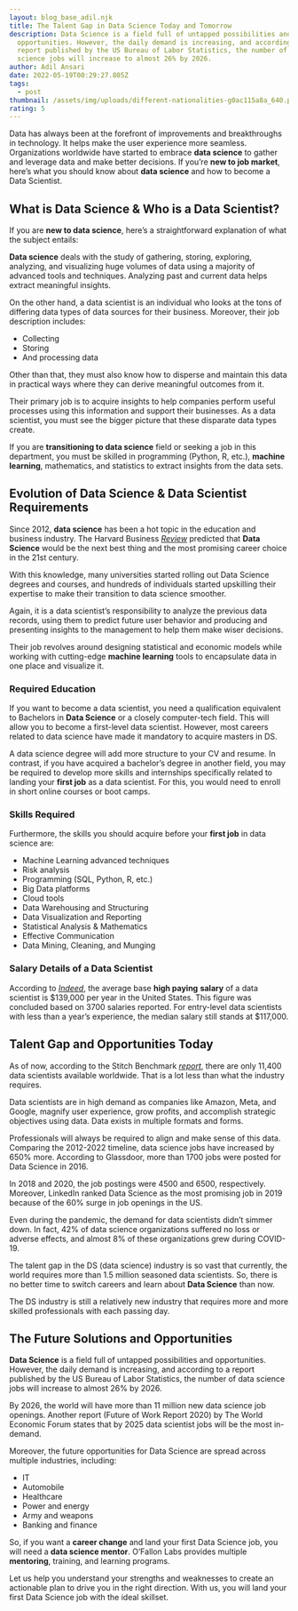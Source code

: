 ```yaml
---
layout: blog_base_adil.njk
title: The Talent Gap in Data Science Today and Tomorrow
description: Data Science is a field full of untapped possibilities and
  opportunities. However, the daily demand is increasing, and according to a
  report published by the US Bureau of Labor Statistics, the number of data
  science jobs will increase to almost 26% by 2026.
author: Adil Ansari
date: 2022-05-19T00:29:27.805Z
tags:
  - post
thumbnail: /assets/img/uploads/different-nationalities-g0ac115a8a_640.png
rating: 5
---
```

Data has always been at the forefront of improvements and breakthroughs in technology. It helps make the user experience more seamless. Organizations worldwide have started to embrace **data science** to gather and leverage data and make better decisions. If you’re **new to job market**, here’s what you should know about **data science** and how to become a Data Scientist.

## [](<>)What is Data Science & Who is a Data Scientist?

If you are **new to data science**, here’s a straightforward explanation of what the subject entails:



**Data science** deals with the study of gathering, storing, exploring, analyzing, and visualizing huge volumes of data using a majority of advanced tools and techniques. Analyzing past and current data helps extract meaningful insights.



On the other hand, a data scientist is an individual who looks at the tons of differing data types of data sources for their business. Moreover, their job description includes:

* Collecting
* Storing
* And processing data

Other than that, they must also know how to disperse and maintain this data in practical ways where they can derive meaningful outcomes from it.



Their primary job is to acquire insights to help companies perform useful processes using this information and support their businesses. As a data scientist, you must see the bigger picture that these disparate data types create.



If you are **transitioning to data science** field or seeking a job in this department, you must be skilled in programming (Python, R, etc.), **machine learning**, mathematics, and statistics to extract insights from the data sets.

## [](<>)Evolution of Data Science & Data Scientist Requirements

Since 2012, **data science** has been a hot topic in the education and business industry. The Harvard Business *[Review](https://hbr.org/2019/01/data-science-and-the-art-of-persuasion)* predicted that **Data Science** would be the next best thing and the most promising career choice in the 21st century.



With this knowledge, many universities started rolling out Data Science degrees and courses, and hundreds of individuals started upskilling their expertise to make their transition to data science smoother.



Again, it is a data scientist’s responsibility to analyze the previous data records, using them to predict future user behavior and producing and presenting insights to the management to help them make wiser decisions.



Their job revolves around designing statistical and economic models while working with cutting-edge **machine learning** tools to encapsulate data in one place and visualize it.

### [](<>)Required Education

If you want to become a data scientist, you need a qualification equivalent to Bachelors in **Data Science** or a closely computer-tech field. This will allow you to become a first-level data scientist. However, most careers related to data science have made it mandatory to acquire masters in DS.



A data science degree will add more structure to your CV and resume. In contrast, if you have acquired a bachelor’s degree in another field, you may be required to develop more skills and internships specifically related to landing your **first job** as a data scientist. For this, you would need to enroll in short online courses or boot camps.

### [](<>)Skills Required

Furthermore, the skills you should acquire before your **first job** in data science are:

* Machine Learning advanced techniques
* Risk analysis
* Programming (SQL, Python, R, etc.)
* Big Data platforms
* Cloud tools
* Data Warehousing and Structuring
* Data Visualization and Reporting
* Statistical Analysis & Mathematics
* Effective Communication
* Data Mining, Cleaning, and Munging

### [](<>)Salary Details of a Data Scientist

According to *[Indeed](https://www.indeed.com/career/data-scientist/salaries)*, the average base **high paying** **salary** of a data scientist is $139,000 per year in the United States. This figure was concluded based on 3700 salaries reported. For entry-level data scientists with less than a year’s experience, the median salary still stands at $117,000.

## [](<>)Talent Gap and Opportunities Today

As of now, according to the Stitch Benchmark *[report](https://www.stitchdata.com/resources/the-state-of-data-science/)*, there are only 11,400 data scientists available worldwide. That is a lot less than what the industry requires.



Data scientists are in high demand as companies like Amazon, Meta, and Google, magnify user experience, grow profits, and accomplish strategic objectives using data. Data exists in multiple formats and forms.



Professionals will always be required to align and make sense of this data. Comparing the 2012-2022 timeline, data science jobs have increased by 650% more. According to Glassdoor, more than 1700 jobs were posted for Data Science in 2016.



In 2018 and 2020, the job postings were 4500 and 6500, respectively. Moreover, LinkedIn ranked Data Science as the most promising job in 2019 because of the 60% surge in job openings in the US.



Even during the pandemic, the demand for data scientists didn’t simmer down. In fact, 42% of data science organizations suffered no loss or adverse effects, and almost 8% of these organizations grew during COVID-19.



The talent gap in the DS (data science) industry is so vast that currently, the world requires more than 1.5 million seasoned data scientists. So, there is no better time to switch careers and learn about **Data Science** than now.



The DS industry is still a relatively new industry that requires more and more skilled professionals with each passing day.

## [](<>)The Future Solutions and Opportunities

**Data Science** is a field full of untapped possibilities and opportunities. However, the daily demand is increasing, and according to a report published by the US Bureau of Labor Statistics, the number of data science jobs will increase to almost 26% by 2026.



By 2026, the world will have more than 11 million new data science job openings. Another report (Future of Work Report 2020) by The World Economic Forum states that by 2025 data scientist jobs will be the most in-demand.



Moreover, the future opportunities for Data Science are spread across multiple industries, including:

* IT
* Automobile
* Healthcare
* Power and energy
* Army and weapons
* Banking and finance



So, if you want a **career change** and land your first Data Science job, you will need a **data science mentor**. O’Fallon Labs provides multiple **mentoring**, training, and learning programs.



Let us help you understand your strengths and weaknesses to create an actionable plan to drive you in the right direction. With us, you will land your first Data Science job with the ideal skillset.